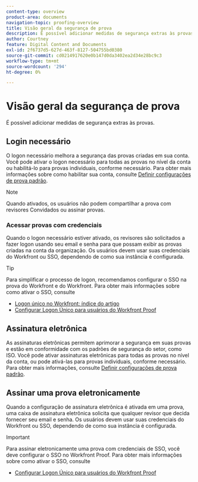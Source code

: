 ```yaml
---
content-type: overview
product-area: documents
navigation-topic: proofing-overview
title: Visão geral da segurança de prova
description: É possível adicionar medidas de segurança extras às provas.
author: Courtney
feature: Digital Content and Documents
exl-id: 2f6737d5-627d-463f-8127-504755bd0380
source-git-commit: cd0214917620e0b147d0da3402ea2d34e28bc9c3
workflow-type: tm+mt
source-wordcount: '294'
ht-degree: 0%

---
```


# Visão geral da segurança de prova

É possível adicionar medidas de segurança extras às provas.

## Login necessário

O logon necessário melhora a segurança das provas criadas em sua conta. Você pode ativar o logon necessário para todas as provas no nível da conta ou habilitá-lo para provas individuais, conforme necessário. Para obter mais informações sobre como habilitar sua conta, consulte [Definir configurações de prova padrão](/help/quicksilver/administration-and-setup/manage-workfront/configure-proofing/configure-default-proof-settings.md).

>[!NOTE]
>
>Quando ativados, os usuários não podem compartilhar a prova com revisores Convidados ou assinar provas.

### Acessar provas com credenciais

Quando o logon necessário estiver ativado, os revisores são solicitados a fazer logon usando seu email e senha para que possam exibir as provas criadas na conta da organização. Os usuários devem usar suas credenciais do Workfront ou SSO, dependendo de como sua instância é configurada.

>[!TIP]
>
>Para simplificar o processo de logon, recomendamos configurar o SSO na prova do Workfront e do Workfront. Para obter mais informações sobre como ativar o SSO, consulte
>
>* [Logon único no Workfront: índice do artigo](../../../administration-and-setup/add-users/single-sign-on/single-sign-on.md)
>* [Configurar Logon Único para usuários do Workfront Proof](../../../workfront-proof/wp-acct-admin/account-settings/configure-sso-for-wp-users.md)

## Assinatura eletrônica

As assinaturas eletrônicas permitem aprimorar a segurança em suas provas e estão em conformidade com os padrões de segurança do setor, como ISO. Você pode ativar assinaturas eletrônicas para todas as provas no nível da conta, ou pode ativá-las para provas individuais, conforme necessário. Para obter mais informações, consulte [Definir configurações de prova padrão](/help/quicksilver/administration-and-setup/manage-workfront/configure-proofing/configure-default-proof-settings.md).

## Assinar uma prova eletronicamente

Quando a configuração de assinatura eletrônica é ativada em uma prova, uma caixa de assinatura eletrônica solicita que qualquer revisor que decida fornecer seu email e senha. Os usuários devem usar suas credenciais do Workfront ou SSO, dependendo de como sua instância é configurada.

>[!IMPORTANT]
>
>Para assinar eletronicamente uma prova com credenciais de SSO, você deve configurar o SSO no Workfront Proof. Para obter mais informações sobre como ativar o SSO, consulte
>
>* [Configurar Logon Único para usuários do Workfront Proof](../../../workfront-proof/wp-acct-admin/account-settings/configure-sso-for-wp-users.md)
